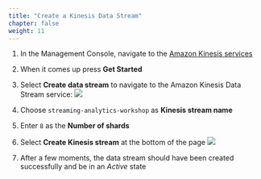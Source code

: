 ```yaml
---
title: "Create a Kinesis Data Stream"
chapter: false
weight: 11
---
```



1. In the Management Console, navigate to the [Amazon Kinesis services](https://console.aws.amazon.com/kinesis)

1. When it comes up press **Get Started**

1. Select **Create data stream** to navigate to the Amazon Kinesis Data Stream service:
	![](/images/kinesis-welcome-create-stream.png)

1. Choose `streaming-analytics-workshop` as **Kinesis stream name** 

1. Enter `8` as the **Number of shards**

1. Select **Create Kinesis stream** at the bottom of the page
	![](/images/kds-create-stream.png)

1. After a few moments, the data stream should have been created successfully and be in an *Active* state


